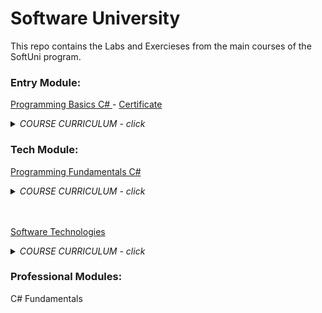 # Software University
This repo contains the Labs and Exercieses from the main courses of the SoftUni program.  

### Entry Module:
<a href="https://softuni.bg/trainings/1479/programming-basics-october-2016" > Programming Basics C# </a> - [Certificate](https://softuni.bg/certificates/details/16036/e7974764)  
<details>
  <summary><em>COURSE CURRICULUM - click</em></summary>
<br> 
  
| Topics - Programming Basics C#  |
|----------|
| First Steps in Programming |
| Simple Calculation |
| Logical Checks |
| More complex logical checks |
| Repeats (Loops) |
| Drawing Shapes with Loops |
| Advanced Loops |

<br>
</details>

### Tech Module:
<a href="https://softuni.bg/trainings/1509/programming-fundamentals-january-2017" > Programming Fundamentals C#</a>
<details>
  <summary><em>COURSE CURRICULUM - click</em></summary>
<br> 
  
| Topics - Programming Fundamentals C#  |
|----------|
| GIT AND GITHUB |
| DATA TYPES AND VARIABLES |
| METHODS. DEBUGGING AND TROUBLESHOOTING CODE |
| ARRAYS |
| LISTS |
| DICTIONARIES, LAMBDA AND LINQ |
| OBJECTS AND CLASSES |
| FILES AND EXCEPTIONS |
| STRINGS AND TEXT PROCESSING |
| REGULAR EXPRESSIONS (REGEX) |

<br>
</details>

<br>
<br>
  
<a href="https://softuni.bg/trainings/1511/software-technologies-february-2017" > Software Technologies</a>
<details>
  <summary><em>COURSE CURRICULUM - click</em></summary>
<br>
  <em>*Note: the topics covered here were just a basic overview of the different technologies(nothing serious taught)</em> 
<br>  
  
| Topics - Software Technologies  |
|----------|
| HTML5 AND CSS: BASIC TAGS, BASIC STYLING, FORMS, SIMPLE SITES |
| HTML5 AND CSS - BLOG DESIGN |
| PHP: SYNTAX, BASIC WEB (FORMS, SESSIONS…) |
| PHP: MVC & SYMFONY OVERVIEW (CONTROLLERS, HANDLING FORMS) |
| PHP: BLOG BASIC FUNCTIONALITY |
| PHP: BLOG ADMIN FUNCTIONALITY |
| JAVASCRIPT: SYNTAX, BASIC WEB (DOM, EVENTS) |
| JAVASCRIPT: EXPRESSJS OVERVIEW (CONTROLLERS, HANDLING FORMS…) |
| JAVASCRIPT: BLOG BASIC FUNCTIONALITY |
| JAVASCRIPT: BLOG ADMIN FUNCTIONALITY |
| JAVA: SYNTAX, BASIC WEB (SETUP SPRING, HANDLE FORMS) |
| JAVA: BLOG BASIC FUNCTIONALITY |
| JAVA: BLOG ADMIN FUNCTIONALITY |
| C#: ASP.NET MVC OVERVIEW (CONTROLLERS, HANDLING FORMS) |
| C#: BLOG BASIC FUNCTIONALITY |
| C#: BLOG ADMIN FUNCTIONALITY |

<br>
</details>

### Professional Modules:
C# Fundamentals
